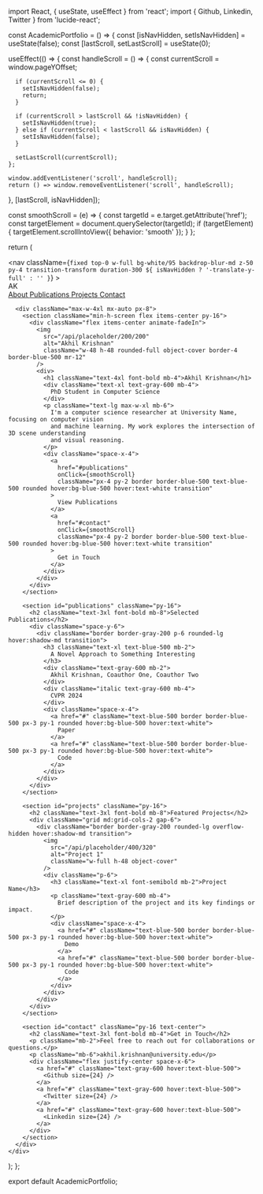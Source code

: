 import React, { useState, useEffect } from 'react';
import { Github, Linkedin, Twitter } from 'lucide-react';

const AcademicPortfolio = () => {
  const [isNavHidden, setIsNavHidden] = useState(false);
  const [lastScroll, setLastScroll] = useState(0);

  useEffect(() => {
    const handleScroll = () => {
      const currentScroll = window.pageYOffset;
      
      if (currentScroll <= 0) {
        setIsNavHidden(false);
        return;
      }
      
      if (currentScroll > lastScroll && !isNavHidden) {
        setIsNavHidden(true);
      } else if (currentScroll < lastScroll && isNavHidden) {
        setIsNavHidden(false);
      }
      
      setLastScroll(currentScroll);
    };

    window.addEventListener('scroll', handleScroll);
    return () => window.removeEventListener('scroll', handleScroll);
  }, [lastScroll, isNavHidden]);

  const smoothScroll = (e) => {
    const targetId = e.target.getAttribute('href');
    const targetElement = document.querySelector(targetId);
    if (targetElement) {
      targetElement.scrollIntoView({ behavior: 'smooth' });
    }
  };

  return (
    <div className="font-sans text-gray-800">
      <nav 
        className={`fixed top-0 w-full bg-white/95 backdrop-blur-md z-50 py-4 transition-transform duration-300 ${
          isNavHidden ? '-translate-y-full' : ''
        }`}
      >
        <div className="max-w-4xl mx-auto px-8 flex justify-between items-center">
          <div className="font-bold text-xl">AK</div>
          <div className="space-x-6">
            <a href="#about" onClick={smoothScroll} className="hover:text-blue-500 relative group">
              About
              <span className="absolute bottom--2 left-0 w-0 h-0.5 bg-blue-500 transition-all group-hover:w-full"></span>
            </a>
            <a href="#publications" onClick={smoothScroll} className="hover:text-blue-500 relative group">
              Publications
              <span className="absolute bottom--2 left-0 w-0 h-0.5 bg-blue-500 transition-all group-hover:w-full"></span>
            </a>
            <a href="#projects" onClick={smoothScroll} className="hover:text-blue-500 relative group">
              Projects
              <span className="absolute bottom--2 left-0 w-0 h-0.5 bg-blue-500 transition-all group-hover:w-full"></span>
            </a>
            <a href="#contact" onClick={smoothScroll} className="hover:text-blue-500 relative group">
              Contact
              <span className="absolute bottom--2 left-0 w-0 h-0.5 bg-blue-500 transition-all group-hover:w-full"></span>
            </a>
          </div>
        </div>
      </nav>

      <div className="max-w-4xl mx-auto px-8">
        <section className="min-h-screen flex items-center py-16">
          <div className="flex items-center animate-fadeIn">
            <img 
              src="/api/placeholder/200/200" 
              alt="Akhil Krishnan" 
              className="w-48 h-48 rounded-full object-cover border-4 border-blue-500 mr-12"
            />
            <div>
              <h1 className="text-4xl font-bold mb-4">Akhil Krishnan</h1>
              <div className="text-xl text-gray-600 mb-4">
                PhD Student in Computer Science
              </div>
              <p className="text-lg max-w-xl mb-6">
                I'm a computer science researcher at University Name, focusing on computer vision 
                and machine learning. My work explores the intersection of 3D scene understanding 
                and visual reasoning.
              </p>
              <div className="space-x-4">
                <a 
                  href="#publications" 
                  onClick={smoothScroll}
                  className="px-4 py-2 border border-blue-500 text-blue-500 rounded hover:bg-blue-500 hover:text-white transition"
                >
                  View Publications
                </a>
                <a 
                  href="#contact" 
                  onClick={smoothScroll}
                  className="px-4 py-2 border border-blue-500 text-blue-500 rounded hover:bg-blue-500 hover:text-white transition"
                >
                  Get in Touch
                </a>
              </div>
            </div>
          </div>
        </section>

        <section id="publications" className="py-16">
          <h2 className="text-3xl font-bold mb-8">Selected Publications</h2>
          <div className="space-y-6">
            <div className="border border-gray-200 p-6 rounded-lg hover:shadow-md transition">
              <h3 className="text-xl text-blue-500 mb-2">
                A Novel Approach to Something Interesting
              </h3>
              <div className="text-gray-600 mb-2">
                Akhil Krishnan, Coauthor One, Coauthor Two
              </div>
              <div className="italic text-gray-600 mb-4">
                CVPR 2024
              </div>
              <div className="space-x-4">
                <a href="#" className="text-blue-500 border border-blue-500 px-3 py-1 rounded hover:bg-blue-500 hover:text-white">
                  Paper
                </a>
                <a href="#" className="text-blue-500 border border-blue-500 px-3 py-1 rounded hover:bg-blue-500 hover:text-white">
                  Code
                </a>
              </div>
            </div>
          </div>
        </section>

        <section id="projects" className="py-16">
          <h2 className="text-3xl font-bold mb-8">Featured Projects</h2>
          <div className="grid md:grid-cols-2 gap-6">
            <div className="border border-gray-200 rounded-lg overflow-hidden hover:shadow-md transition">
              <img 
                src="/api/placeholder/400/320" 
                alt="Project 1" 
                className="w-full h-48 object-cover"
              />
              <div className="p-6">
                <h3 className="text-xl font-semibold mb-2">Project Name</h3>
                <p className="text-gray-600 mb-4">
                  Brief description of the project and its key findings or impact.
                </p>
                <div className="space-x-4">
                  <a href="#" className="text-blue-500 border border-blue-500 px-3 py-1 rounded hover:bg-blue-500 hover:text-white">
                    Demo
                  </a>
                  <a href="#" className="text-blue-500 border border-blue-500 px-3 py-1 rounded hover:bg-blue-500 hover:text-white">
                    Code
                  </a>
                </div>
              </div>
            </div>
          </div>
        </section>

        <section id="contact" className="py-16 text-center">
          <h2 className="text-3xl font-bold mb-4">Get in Touch</h2>
          <p className="mb-2">Feel free to reach out for collaborations or questions.</p>
          <p className="mb-6">akhil.krishnan@university.edu</p>
          <div className="flex justify-center space-x-6">
            <a href="#" className="text-gray-600 hover:text-blue-500">
              <Github size={24} />
            </a>
            <a href="#" className="text-gray-600 hover:text-blue-500">
              <Twitter size={24} />
            </a>
            <a href="#" className="text-gray-600 hover:text-blue-500">
              <Linkedin size={24} />
            </a>
          </div>
        </section>
      </div>
    </div>
  );
};

export default AcademicPortfolio;
